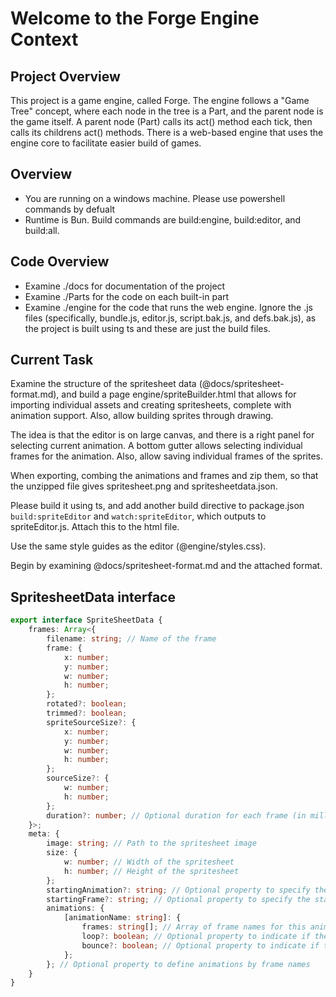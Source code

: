# Welcome to the Forge Engine Context

## Project Overview
This project is a game engine, called Forge. The engine follows a "Game Tree" concept, where each node in the tree is a Part, and the parent node is the game itself. A parent node (Part) calls its act() method each tick, then calls its childrens act() methods. There is a web-based engine that uses the engine core to facilitate easier build of games.

## Overview
- You are running on a windows machine. Please use powershell commands by defualt
- Runtime is Bun. Build commands are build:engine, build:editor, and build:all.

## Code Overview
- Examine ./docs for documentation of the project
- Examine ./Parts for the code on each built-in part
- Examine ./engine for the code that runs the web engine. Ignore the .js files (specifically, bundle.js, editor.js, script.bak.js, and defs.bak.js), as the project is built using ts and these are just the build files.

## Current Task

Examine the structure of the spritesheet data (@docs/spritesheet-format.md), and build a page engine/spriteBuilder.html that allows for importing individual assets and creating spritesheets, complete with animation support. Also, allow building sprites through drawing.

The idea is that the editor is on large canvas, and there is a right panel for selecting current animation. A bottom gutter allows selecting individual frames for the animation. Also, allow saving individual frames of the sprites. 

When exporting, combing the animations and frames and zip them, so that the unzipped file gives spritesheet.png and spritesheetdata.json.

Please build it using ts, and add another build directive to package.json `build:spriteEditor` and `watch:spriteEditor`, which outputs to spriteEditor.js. Attach this to the html file.

Use the same style guides as the editor (@engine/styles.css).

Begin by examining @docs/spritesheet-format.md and the attached format.

## SpritesheetData interface
```ts
export interface SpriteSheetData {
    frames: Array<{
        filename: string; // Name of the frame
        frame: {
            x: number;
            y: number;
            w: number;
            h: number;
        };
        rotated?: boolean;
        trimmed?: boolean;
        spriteSourceSize?: {
            x: number;
            y: number;
            w: number;
            h: number;
        };
        sourceSize?: {
            w: number;
            h: number;
        };
        duration?: number; // Optional duration for each frame (in milliseconds)
    }>;
    meta: {
        image: string; // Path to the spritesheet image
        size: {
            w: number; // Width of the spritesheet
            h: number; // Height of the spritesheet
        };
        startingAnimation?: string; // Optional property to specify the starting animation
        startingFrame?: string; // Optional property to specify the starting frame
        animations: {
            [animationName: string]: {
                frames: string[]; // Array of frame names for this animation
                loop?: boolean; // Optional property to indicate if the animation should loop
                bounce?: boolean; // Optional property to indicate if the animation should bounce
            };
        }; // Optional property to define animations by frame names
    }
}
```